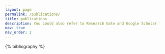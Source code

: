 ```yaml
---
layout: page
permalink: /publications/
title: publications
description: You could also refer to Research Gate and Google Scholar for up to date list of my research and full texts.
nav: true
nav_order: 2
---
```


<!-- _pages/publications.md -->
<div class="publications">

{% bibliography %}

</div>